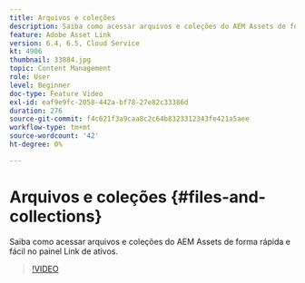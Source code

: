 ```yaml
---
title: Arquivos e coleções
description: Saiba como acessar arquivos e coleções do AEM Assets de forma rápida e fácil no painel Link de ativos.
feature: Adobe Asset Link
version: 6.4, 6.5, Cloud Service
kt: 4906
thumbnail: 33884.jpg
topic: Content Management
role: User
level: Beginner
doc-type: Feature Video
exl-id: eaf9e9fc-2058-442a-bf78-27e82c33386d
duration: 276
source-git-commit: f4c621f3a9caa8c2c64b8323312343fe421a5aee
workflow-type: tm+mt
source-wordcount: '42'
ht-degree: 0%

---
```


# Arquivos e coleções {#files-and-collections}

Saiba como acessar arquivos e coleções do AEM Assets de forma rápida e fácil no painel Link de ativos.

>[!VIDEO](https://video.tv.adobe.com/v/33884?quality=12&learn=on)
